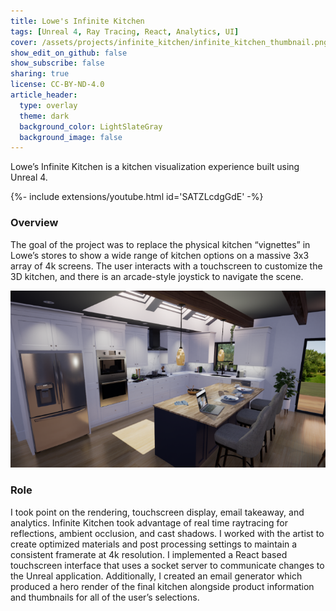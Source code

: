 ```yaml
---
title: Lowe's Infinite Kitchen
tags: [Unreal 4, Ray Tracing, React, Analytics, UI]
cover: /assets/projects/infinite_kitchen/infinite_kitchen_thumbnail.png
show_edit_on_github: false
show_subscribe: false
sharing: true
license: CC-BY-ND-4.0
article_header:
  type: overlay
  theme: dark
  background_color: LightSlateGray
  background_image: false
---
```


Lowe’s Infinite Kitchen is a kitchen visualization experience built using Unreal 4.

<!--more-->
{%- include extensions/youtube.html id='SATZLcdgGdE' -%}
### Overview

The goal of the project was to replace the physical kitchen “vignettes” in Lowe’s stores to show a wide range of kitchen options on a massive 3x3 array of 4k screens. The user interacts with a touchscreen to customize the 3D kitchen, and there is an arcade-style joystick to navigate the scene.

![image](/assets/projects/infinite_kitchen/hero.png)

### Role

I took point on the rendering, touchscreen display, email takeaway, and analytics. Infinite Kitchen took advantage of real time raytracing for reflections, ambient occlusion, and cast shadows. I worked with the artist to create optimized materials and post processing settings to maintain a consistent framerate at 4k resolution. I implemented a React based touchscreen interface that uses a socket server to communicate changes to the Unreal application. Additionally, I created an email generator which produced a hero render of the final kitchen alongside product information and thumbnails for all of the user’s selections.
